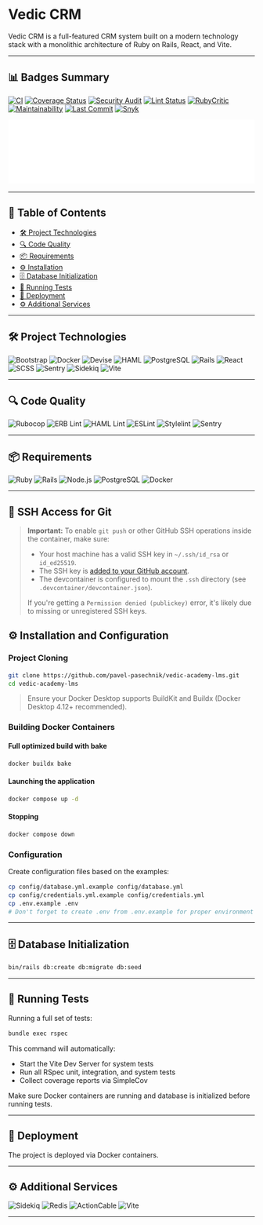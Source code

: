 # Vedic CRM

Vedic CRM is a full-featured CRM system built on a modern technology stack with a monolithic
architecture of Ruby on Rails, React, and Vite.

---

## 📊 Badges Summary

[![CI](https://github.com/pavel-pasechnik/vedic-academy-lms/actions/workflows/ci.yml/badge.svg?branch=main&style=flat-square)](https://github.com/pavel-pasechnik/vedic-academy-lms/actions)
[![Coverage Status](https://coveralls.io/repos/github/pavel-pasechnik/vedic-academy-lms/badge.svg?branch=main&style=flat-square)](https://coveralls.io/github/pavel-pasechnik/vedic-academy-lms)
[![Security Audit](https://img.shields.io/badge/Security-Audit-green?style=flat-square)](https://github.com/pavel-pasechnik/vedic-academy-lms/actions/workflows/ci.yml)
[![Lint Status](https://img.shields.io/badge/Lint-Pass-brightgreen?style=flat-square)](https://github.com/pavel-pasechnik/vedic-academy-lms/actions/workflows/ci.yml)
[![RubyCritic](https://img.shields.io/badge/RubyCritic-Enabled-blueviolet?style=flat-square)](https://github.com/pavel-pasechnik/vedic-academy-lms/actions/workflows/ci.yml)
[![Maintainability](https://api.codeclimate.com/v1/badges/a9da662c7ee38b8380ff/maintainability?style=flat-square)](https://codeclimate.com/github/pavel-pasechnik/vedic-academy-lms/maintainability)
[![Last Commit](https://img.shields.io/github/last-commit/pavel-pasechnik/vedic-academy-lms?style=flat-square)](https://github.com/pavel-pasechnik/vedic-academy-lms/commits)
[![Snyk](https://img.shields.io/snyk/vulnerabilities/github/pavel-pasechnik/vedic-academy-lms?style=flat-square)](https://snyk.io/test/github/pavel-pasechnik/vedic-academy-lms)

![Metrics](https://github.com/pavel-pasechnik/vedic-academy-lms/blob/main/metrics.svg)

---

## 📑 Table of Contents

- [🛠 Project Technologies](#-project-technologies)
- [🔍 Code Quality](#-code-quality)
- [📦 Requirements](#-requirements)
- [⚙ Installation](#-installation-and-configuration)
- [🗄 Database Initialization](#-database-initialization)
- [🧪 Running Tests](#-running-tests)
- [🚀 Deployment](#-deployment)
- [⚙ Additional Services](#-additional-services)

---

## 🛠 Project Technologies

![Bootstrap](https://img.shields.io/badge/Bootstrap-7952B3?style=for-the-badge&logo=bootstrap&logoColor=white)
![Docker](https://img.shields.io/badge/Docker-2496ED?style=for-the-badge&logo=docker&logoColor=white)
![Devise](https://img.shields.io/badge/Devise-800000?style=for-the-badge&logo=rubygems&logoColor=white)
![HAML](https://img.shields.io/badge/HAML-29BEB0?style=for-the-badge&logo=haml&logoColor=white)
![PostgreSQL](https://img.shields.io/badge/PostgreSQL-4169E1?style=for-the-badge&logo=postgresql&logoColor=white)
![Rails](https://img.shields.io/badge/Rails-CC0000?style=for-the-badge&logo=ruby-on-rails&logoColor=white)
![React](https://img.shields.io/badge/React-20232A?style=for-the-badge&logo=react&logoColor=61DAFB)
![SCSS](https://img.shields.io/badge/SCSS-CC6699?style=for-the-badge&logo=sass&logoColor=white)
![Sentry](https://img.shields.io/badge/Sentry-362D59?style=for-the-badge&logo=sentry&logoColor=white)
![Sidekiq](https://img.shields.io/badge/Sidekiq-CC0000?style=for-the-badge&logo=ruby&logoColor=white)
![Vite](https://img.shields.io/badge/Vite-646CFF?style=for-the-badge&logo=vite&logoColor=white)

---

## 🔍 Code Quality

![Rubocop](https://img.shields.io/badge/Rubocop-enabled-brightgreen?style=for-the-badge&logo=rubyonrails)
![ERB Lint](https://img.shields.io/badge/ERBLint-enabled-brightgreen?style=for-the-badge&logo=ruby)
![HAML Lint](https://img.shields.io/badge/HAMLLint-enabled-brightgreen?style=for-the-badge&logo=ruby)
![ESLint](https://img.shields.io/badge/ESLint-enabled-brightgreen?style=for-the-badge&logo=eslint)
![Stylelint](https://img.shields.io/badge/Stylelint-enabled-brightgreen?style=for-the-badge&logo=stylelint)
![Sentry](https://img.shields.io/badge/Sentry-error--monitoring-362D59?style=for-the-badge&logo=sentry&logoColor=white)

---

## 📦 Requirements

![Ruby](https://img.shields.io/badge/Ruby-3.3.x-red?style=for-the-badge&logo=ruby&logoColor=white)
![Rails](https://img.shields.io/badge/Rails-7.1.x-CC0000?style=for-the-badge&logo=ruby-on-rails&logoColor=white)
![Node.js](https://img.shields.io/badge/Node.js-20.x-339933?style=for-the-badge&logo=node.js&logoColor=white)
![PostgreSQL](https://img.shields.io/badge/PostgreSQL-15+-4169E1?style=for-the-badge&logo=postgresql&logoColor=white)
![Docker](https://img.shields.io/badge/Docker-required-2496ED?style=for-the-badge&logo=docker&logoColor=white)

---

## 🔑 SSH Access for Git

> **Important:** To enable `git push` or other GitHub SSH operations inside the container, make
> sure:
>
> - Your host machine has a valid SSH key in `~/.ssh/id_rsa` or `id_ed25519`.
> - The SSH key is [added to your GitHub account](https://github.com/settings/ssh).
> - The devcontainer is configured to mount the `.ssh` directory (see
>   `.devcontainer/devcontainer.json`).
>
> If you're getting a `Permission denied (publickey)` error, it's likely due to missing or
> unregistered SSH keys.

## ⚙ Installation and Configuration

### Project Cloning

```bash
git clone https://github.com/pavel-pasechnik/vedic-academy-lms.git
cd vedic-academy-lms
```

> Ensure your Docker Desktop supports BuildKit and Buildx (Docker Desktop 4.12+ recommended).

### Building Docker Containers

#### Full optimized build with bake

```bash
docker buildx bake
```

#### Launching the application

```bash
docker compose up -d
```

#### Stopping

```bash
docker compose down
```

### Configuration

Create configuration files based on the examples:

```bash
cp config/database.yml.example config/database.yml
cp config/credentials.yml.example config/credentials.yml
cp .env.example .env
# Don't forget to create .env from .env.example for proper environment variables configuration.
```

---

## 🗄 Database Initialization

```bash
bin/rails db:create db:migrate db:seed
```

---

## 🧪 Running Tests

Running a full set of tests:

```bash
bundle exec rspec
```

This command will automatically:

- Start the Vite Dev Server for system tests
- Run all RSpec unit, integration, and system tests
- Collect coverage reports via SimpleCov

Make sure Docker containers are running and database is initialized before running tests.

---

## 🚀 Deployment

The project is deployed via Docker containers.

---

## ⚙ Additional Services

![Sidekiq](https://img.shields.io/badge/Sidekiq-background--jobs-CC0000?style=for-the-badge&logo=ruby&logoColor=white)
![Redis](https://img.shields.io/badge/Redis-recommended-DC382D?style=for-the-badge&logo=redis&logoColor=white)
![ActionCable](https://img.shields.io/badge/ActionCable-websockets-800000?style=for-the-badge&logo=rubyonrails&logoColor=white)
![Vite](https://img.shields.io/badge/Vite-frontend-646CFF?style=for-the-badge&logo=vite&logoColor=white)

---
